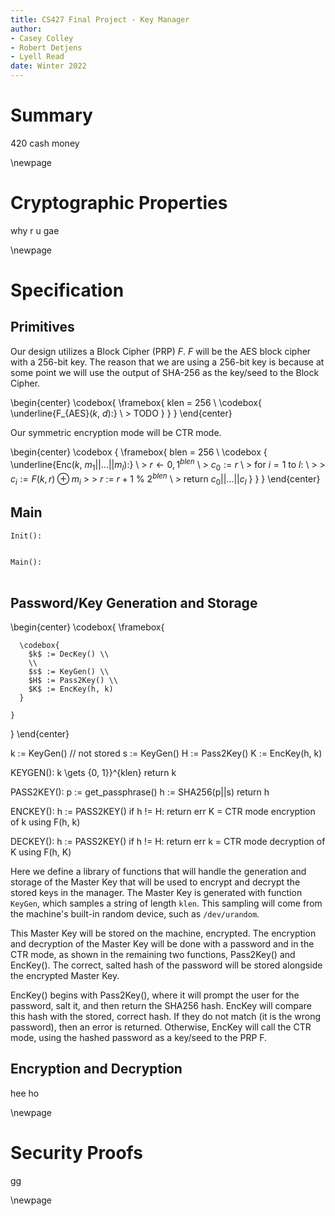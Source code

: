 ```yaml
---
title: CS427 Final Project - Key Manager
author:
- Casey Colley
- Robert Detjens
- Lyell Read
date: Winter 2022
---
```


# Summary

420 cash money

\newpage

# Cryptographic Properties

why r u gae

\newpage

# Specification

## Primitives

Our design utilizes a Block Cipher (PRP) $F$. $F$ will be the AES block cipher with a 256-bit key. The reason that we are using a 256-bit key is because at some point we will use the output of SHA-256 as the key/seed to the Block Cipher.

\begin{center}
  \codebox{
    \framebox{
      klen = 256 \\
      \codebox{
        \underline{F_{AES}($k$, $d$):} \\
        \> TODO
      }
    }
  }
\end{center}

Our symmetric encryption mode will be CTR mode.

\begin{center}
  \codebox {
    \framebox{
      blen = 256 \\
      \codebox {
        \underline{Enc($k$, $m_1||...||m_l$):} \\
        \> $r \gets {0, 1}^{blen}$ \\
        \> $c_0 := r$ \\
        \> for $i = 1$ to $l$: \\
        \> \> $c_i := F(k, r) \oplus m_i$
        \> \> $r$ := $r + 1$ \% $2^{blen}$ \\
        \> return $c_0 || ... || c_l$
      }
    }
  }
\end{center}

## Main

```py
Init():


Main():
  
```

## Password/Key Generation and Storage

\begin{center}
  \codebox{
    \framebox{
      
      \codebox{
        $k$ := DecKey() \\
        \\
        $s$ := KeyGen() \\
        $H$ := Pass2Key() \\
        $K$ := EncKey(h, k)
      }

    }
  }
\end{center}

k := KeyGen()   // not stored
s := KeyGen()
H := Pass2Key()
K := EncKey(h, k)

KEYGEN():
  k \gets {0, 1}}^{klen}
  return k

PASS2KEY():
  p := get_passphrase()
  h := SHA256(p||s)
  return h

ENCKEY():
  h := PASS2KEY()
  if h != H:
    return err
  K = CTR mode encryption of k using F(h, k)

DECKEY():
    h := PASS2KEY()
    if h != H:
      return err
    k = CTR mode decryption of K using F(h, K)

Here we define a library of functions that will handle the generation and storage of the Master Key that will be used to encrypt and decrypt the stored keys in the manager. The Master Key is generated with function `KeyGen`, which samples a string of length `klen`. This sampling will come from the machine's built-in random device, such as `/dev/urandom`.

This Master Key will be stored on the machine, encrypted. The encryption and decryption of the Master Key will be done with a password and in the CTR mode, as shown in the remaining two functions, Pass2Key() and EncKey(). The correct, salted hash of the password will be stored alongside the encrypted Master Key. 

EncKey() begins with Pass2Key(), where it will prompt the user for the password, salt it, and then return the SHA256 hash.  EncKey will compare this hash with the stored, correct hash. If they do not match (it is the wrong password), then an error is returned. Otherwise, EncKey will call the CTR mode, using the hashed password as a key/seed to the PRP F. 

## Encryption and Decryption

hee ho

\newpage

# Security Proofs

gg

\newpage
